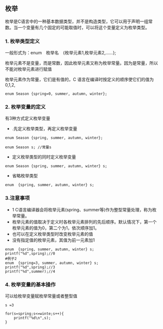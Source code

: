 ## 枚举

枚举是C语言中的一种基本数据类型，并不是构造类型，它可以用于声明一组常数。当一个变量有几个固定的可能取值时，可以将这个变量定义为枚举类型。

### 1. 枚举类型定义

一般形式为：enum　枚举名　{枚举元素1,枚举元素2,……};

枚举元素不是变量，而是常数，因此枚举元素又称为枚举常量。因为是常量，所以不能对枚举元素进行赋值

 枚举元素作为常量，它们是有值的，C 语言在编译时按定义的顺序使它们的值为0,1,2,
```
enum Season {spring=0, summer, autumn, winter}; 

```

### 2. 枚举变量的定义


有3种方式定义枚举变量

- .先定义枚举类型，再定义枚举变量

```
enum Season {spring, summer, autumn, winter};

enum Season s; //常量s

```

- 定义枚举类型的同时定义枚举变量

```
enum Season {spring, summer, autumn, winter} s;

```

- 省略枚举类型

```
enum  {spring, summer, autumn, winter} s;

```

### 3.注意事项

- 1 C语言编译器会将枚举元素(spring、summer等)作为整型常量处理，称为枚举常量。
- 枚举元素的值取决于定义时各枚举元素排列的先后顺序。默认情况下，第一个枚举元素的值为0，第二个为1，依次顺序加1。
- 也可以在定义枚举类型时改变枚举元素的值
- 没有指定值的枚举元素，其值为前一元素加1
```
enum  {spring, summer, autumn, winter} s;
printf("%d",spring);//0
#例子2
enum  {spring=3, summer, autumn, winter} s;
printf("%d",spring);//3
printf("%d",summer);//4
```

### 4. 枚举变量的基本操作

可以给枚举变量赋枚举常量或者整型值

```
s =3

for(s=spring;s<=winte;s++){
    printf("%d\n",s);
}

```

